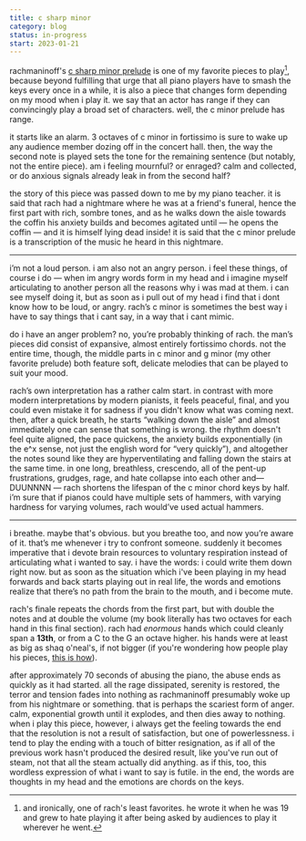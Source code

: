 ```yaml
---
title: c sharp minor
category: blog
status: in-progress
start: 2023-01-21
---
```



rachmaninoff's [c sharp minor prelude](https://www.youtube.com/watch?v=ZcG-DnGdWRw) is one of my favorite pieces to play[^1], because beyond fulfilling that urge that all piano players have to smash the keys every once in a while, it is also a piece that changes form depending on my mood when i play it. we say that an actor has range if they can convincingly play a broad set of characters. well, the c minor prelude has range.

it starts like an alarm. 3 octaves of c minor in fortissimo is sure to wake up any audience member dozing off in the concert hall. then, the way the second note is played sets the tone for the remaining sentence (but notably, not the entire piece). am i feeling mournful? or enraged? calm and collected, or do anxious signals already leak in from the second half?

the story of this piece was passed down to me by my piano teacher. it is said that rach had a nightmare where he was at a friend's funeral, hence the first part with rich, sombre tones, and as he walks down the aisle towards the coffin his anxiety builds and becomes agitated until — he opens the coffin — and it is himself lying dead inside! it is said that the c minor prelude is a transcription of the music he heard in this nightmare. 

---

i’m not a loud person. i am also not an angry person. 
i feel these things, of course i do — when im angry words form in my head and i imagine myself articulating to another person all the reasons why i was mad at them. i can see myself doing it, but as soon as i pull out of my head i find that i dont know how to be loud, or angry. rach’s c minor is sometimes the best way i have to say things that i cant say, in a way that i cant mimic.

do i have an anger problem? no, you’re probably thinking of rach. the man’s pieces did consist of expansive, almost entirely fortissimo chords. 
not the entire time, though, the middle parts in c minor and g minor (my other favorite prelude) both feature soft, delicate melodies that can be played to suit your mood. 

rach’s own interpretation has a rather calm start. in contrast with more modern interpretations by modern pianists, it feels peaceful, final, and you could even mistake it for sadness if you didn't know what was coming next. 
then, after a quick breath, he starts “walking down the aisle” and almost immediately one can sense that something is wrong. 
the rhythm doesn't feel quite aligned, the pace quickens, the anxiety builds exponentially (in the e^x sense, not just the english word for “very quickly”), and altogether the notes sound like they are hyperventilating and falling down the stairs at the same time. 
in one long, breathless, crescendo, all of the pent-up frustrations, grudges, rage, and hate collapse into each other and— DUUNNNN — rach shortens the lifespan of the c minor chord keys by half. 
i’m sure that if pianos could have multiple sets of hammers, with varying hardness for varying volumes, rach would’ve used actual hammers.

---

i breathe. maybe that's obvious. but you breathe too, and now you’re aware of it. that’s me whenever i try to confront someone. 
suddenly it becomes imperative that i devote brain resources to voluntary respiration instead of articulating what i wanted to say. 
i have the words: i could write them down right now. 
but as soon as the situation which i've been playing in my head forwards and back starts playing out in real life, the words and emotions realize that there’s no path from the brain to the mouth, and i become mute. 

rach's finale repeats the chords from the first part, but with double the notes and at double the volume (my book literally has two octaves for each hand in this final section). 
rach had _enormous_ hands which could cleanly span a **13th**, or from a C to the G an octave higher. his hands were at least as big as shaq o'neal's, if not bigger (if you're wondering how people play his pieces, [this is how](https://www.youtube.com/watch?v=ifKKlhYF53w)). 

after approximately 70 seconds of abusing the piano, the abuse ends as quickly as it had started. 
all the rage dissipated, serenity is restored, the terror and tension fades into nothing as rachmaninoff presumably woke up from his nightmare or something.
that is perhaps the scariest form of anger. calm, exponential growth until it explodes, and then dies away to nothing.
when i play this piece, however, i always get the feeling towards the end that the resolution is not a result of satisfaction, but one of powerlessness. 
i tend to play the ending with a touch of bitter resignation, as if all of the previous work hasn't produced the desired result, like you've run out of steam, not that all the steam actually did anything. as if this, too, this wordless expression of what i want to say is futile. 
in the end, the words are thoughts in my head and the emotions are chords on the keys. 

 
[^1]: and ironically, one of rach's least favorites. he wrote it when he was 19 and grew to hate playing it after being asked by audiences to play it wherever he went.
